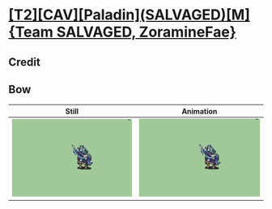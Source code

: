 # [\[T2\]\[CAV\]\[Paladin\]\(SALVAGED\)\[M\]{Team SALVAGED, ZoramineFae}](../)

## Credit


	
## Bow

| Still | Animation |
| :---: | :-------: |
| ![Bow still](./Bow_000.png) | ![Bow animation](./Bow.gif) |
